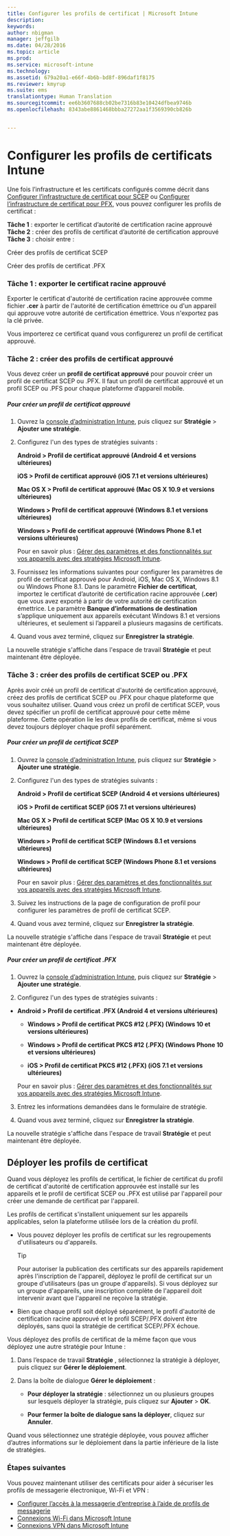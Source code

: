 ```yaml
---
title: Configurer les profils de certificat | Microsoft Intune
description: 
keywords: 
author: nbigman
manager: jeffgilb
ms.date: 04/28/2016
ms.topic: article
ms.prod: 
ms.service: microsoft-intune
ms.technology: 
ms.assetid: 679a20a1-e66f-4b6b-bd8f-896daf1f8175
ms.reviewer: kmyrup
ms.suite: ems
translationtype: Human Translation
ms.sourcegitcommit: ee6b3607688cb02be7316b83e10424dfbea9746b
ms.openlocfilehash: 8343abe8861468bbba27272aa1f3569390cb826b


---
```


# Configurer les profils de certificats Intune
Une fois l’infrastructure et les certificats configurés comme décrit dans [Configurer l’infrastructure de certificat pour SCEP](configure-certificate-infrastructure-for-scep.md) ou [Configurer l’infrastructure de certificat pour PFX](configure-certificate-infrastructure-for-pfx.md), vous pouvez configurer les profils de certificat :

**Tâche 1** : exporter le certificat d’autorité de certification racine approuvé **Tâche 2** : créer des profils de certificat d’autorité de certification approuvé **Tâche 3** : choisir entre :

Créer des profils de certificat SCEP

Créer des profils de certificat .PFX

### Tâche 1 : exporter le certificat racine approuvé
Exporter le certificat d'autorité de certification racine approuvée comme fichier **.cer** à partir de l'autorité de certification émettrice ou d'un appareil qui approuve votre autorité de certification émettrice. Vous n'exportez pas la clé privée.

Vous importerez ce certificat quand vous configurerez un profil de certificat approuvé.

### Tâche 2 : créer des profils de certificat approuvé
Vous devez créer un **profil de certificat approuvé** pour pouvoir créer un profil de certificat SCEP ou .PFX. Il faut un profil de certificat approuvé et un profil SCEP ou .PFS pour chaque plateforme d’appareil mobile.

##### Pour créer un profil de certificat approuvé

1.  Ouvrez la [console d’administration Intune](https://manage.microsoft.com), puis cliquez sur **Stratégie** &gt; **Ajouter une stratégie**.

2.  Configurez l'un des types de stratégies suivants :

    **Android &gt; Profil de certificat approuvé (Android 4 et versions ultérieures)**

    **iOS &gt; Profil de certificat approuvé (iOS 7.1 et versions ultérieures)**

    **Mac OS X &gt; Profil de certificat approuvé (Mac OS X 10.9 et versions ultérieures)**

    **Windows &gt; Profil de certificat approuvé (Windows 8.1 et versions ultérieures)**

    **Windows &gt; Profil de certificat approuvé (Windows Phone 8.1 et versions ultérieures)**

    Pour en savoir plus : [Gérer des paramètres et des fonctionnalités sur vos appareils avec des stratégies Microsoft Intune](manage-settings-and-features-on-your-devices-with-microsoft-intune-policies.md).

3.  Fournissez les informations suivantes pour configurer les paramètres de profil de certificat approuvé pour Android, iOS, Mac OS X, Windows 8.1 ou Windows Phone 8.1. Dans le paramètre **Fichier de certificat**, importez le certificat d’autorité de certification racine approuvée (**.cer**) que vous avez exporté à partir de votre autorité de certification émettrice. Le paramètre **Banque d’informations de destination** s’applique uniquement aux appareils exécutant Windows 8.1 et versions ultérieures, et seulement si l’appareil a plusieurs magasins de certificats.


4.  Quand vous avez terminé, cliquez sur **Enregistrer la stratégie**.

La nouvelle stratégie s'affiche dans l'espace de travail **Stratégie** et peut maintenant être déployée.

### Tâche 3 : créer des profils de certificat SCEP ou .PFX
Après avoir créé un profil de certificat d'autorité de certification approuvé, créez des profils de certificat SCEP ou .PFX pour chaque plateforme que vous souhaitez utiliser. Quand vous créez un profil de certificat SCEP, vous devez spécifier un profil de certificat approuvé pour cette même plateforme. Cette opération lie les deux profils de certificat, même si vous devez toujours déployer chaque profil séparément.

##### Pour créer un profil de certificat SCEP

1.  Ouvrez la [console d’administration Intune](https://manage.microsoft.com), puis cliquez sur **Stratégie** &gt; **Ajouter une stratégie**.

2.  Configurez l'un des types de stratégies suivants :

    **Android &gt; Profil de certificat SCEP (Android 4 et versions ultérieures)**

    **iOS &gt; Profil de certificat SCEP (iOS 7.1 et versions ultérieures)**

    **Mac OS X &gt; Profil de certificat SCEP (Mac OS X 10.9 et versions ultérieures)**

    **Windows &gt; Profil de certificat SCEP (Windows 8.1 et versions ultérieures)**

    **Windows &gt; Profil de certificat SCEP (Windows Phone 8.1 et versions ultérieures)**

    Pour en savoir plus : [Gérer des paramètres et des fonctionnalités sur vos appareils avec des stratégies Microsoft Intune](manage-settings-and-features-on-your-devices-with-microsoft-intune-policies.md).

3.  Suivez les instructions de la page de configuration de profil pour configurer les paramètres de profil de certificat SCEP.

4.  Quand vous avez terminé, cliquez sur **Enregistrer la stratégie**.

La nouvelle stratégie s'affiche dans l'espace de travail **Stratégie** et peut maintenant être déployée.

##### Pour créer un profil de certificat .PFX

1.  Ouvrez la [console d’administration Intune](https://manage.microsoft.com), puis cliquez sur **Stratégie** &gt; **Ajouter une stratégie**.

2.  Configurez l'un des types de stratégies suivants :



-   **Android &gt; Profil de certificat .PFX (Android 4 et versions ultérieures)**

    -   **Windows &gt; Profil de certificat PKCS #12 (.PFX) (Windows 10 et versions ultérieures)**

    -   **Windows &gt; Profil de certificat PKCS #12 (.PFX) (Windows Phone 10 et versions ultérieures)**

    -    **iOS > Profil de certificat PKCS #12 (.PFX) (iOS 7.1 et versions ultérieures)**    

    Pour en savoir plus : [Gérer des paramètres et des fonctionnalités sur vos appareils avec des stratégies Microsoft Intune](manage-settings-and-features-on-your-devices-with-microsoft-intune-policies.md).

3.  Entrez les informations demandées dans le formulaire de stratégie.

4.  Quand vous avez terminé, cliquez sur **Enregistrer la stratégie**.

La nouvelle stratégie s'affiche dans l'espace de travail **Stratégie** et peut maintenant être déployée.

## Déployer les profils de certificat
Quand vous déployez les profils de certificat, le fichier de certificat du profil de certificat d'autorité de certification approuvée est installé sur les appareils et le profil de certificat SCEP ou .PFX est utilisé par l'appareil pour créer une demande de certificat par l'appareil.

Les profils de certificat s'installent uniquement sur les appareils applicables, selon la plateforme utilisée lors de la création du profil.

-   Vous pouvez déployer les profils de certificat sur les regroupements d'utilisateurs ou d'appareils.

    > [!TIP]
    > Pour autoriser la publication des certificats sur des appareils rapidement après l'inscription de l'appareil, déployez le profil de certificat sur un groupe d'utilisateurs (pas un groupe d'appareils). Si vous déployez sur un groupe d'appareils, une inscription complète de l'appareil doit intervenir avant que l'appareil ne reçoive la stratégie.

-   Bien que chaque profil soit déployé séparément, le profil d'autorité de certification racine approuvé et le profil SCEP/.PFX doivent être déployés, sans quoi la stratégie de certificat SCEP/.PFX échoue.

Vous déployez des profils de certificat de la même façon que vous déployez une autre stratégie pour Intune :

1.  Dans l’espace de travail **Stratégie** , sélectionnez la stratégie à déployer, puis cliquez sur **Gérer le déploiement**.

2.  Dans la boîte de dialogue **Gérer le déploiement** :

    -   **Pour déployer la stratégie** : sélectionnez un ou plusieurs groupes sur lesquels déployer la stratégie, puis cliquez sur **Ajouter** &gt; **OK**.

    -   **Pour fermer la boîte de dialogue sans la déployer**, cliquez sur **Annuler**.

Quand vous sélectionnez une stratégie déployée, vous pouvez afficher d’autres informations sur le déploiement dans la partie inférieure de la liste de stratégies.
###  Étapes suivantes

Vous pouvez maintenant utiliser des certificats pour aider à sécuriser les profils de messagerie électronique, Wi-Fi et VPN :

-  [Configurer l’accès à la messagerie d’entreprise à l’aide de profils de messagerie](configure-access-to-corporate-email-using-email-profiles-with-Microsoft-Intune.md)
-  [Connexions Wi-Fi dans Microsoft Intune](wi-fi-connections-in-microsoft-intune.md)
-  [Connexions VPN dans Microsoft Intune](vpn-connections-in-microsoft-intune.md)



<!--HONumber=Jun16_HO4-->


